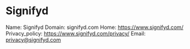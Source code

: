 
# Signifyd

Name: Signifyd
Domain: signifyd.com
Home: https://www.signifyd.com/
Privacy_policy: https://www.signifyd.com/privacy/
Email: privacy@signifyd.com

